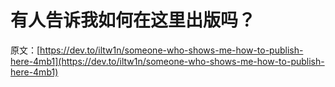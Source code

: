# 有人告诉我如何在这里出版吗？

原文：[https://dev.to/iltw1n/someone-who-shows-me-how-to-publish-here-4mb1](https://dev.to/iltw1n/someone-who-shows-me-how-to-publish-here-4mb1)